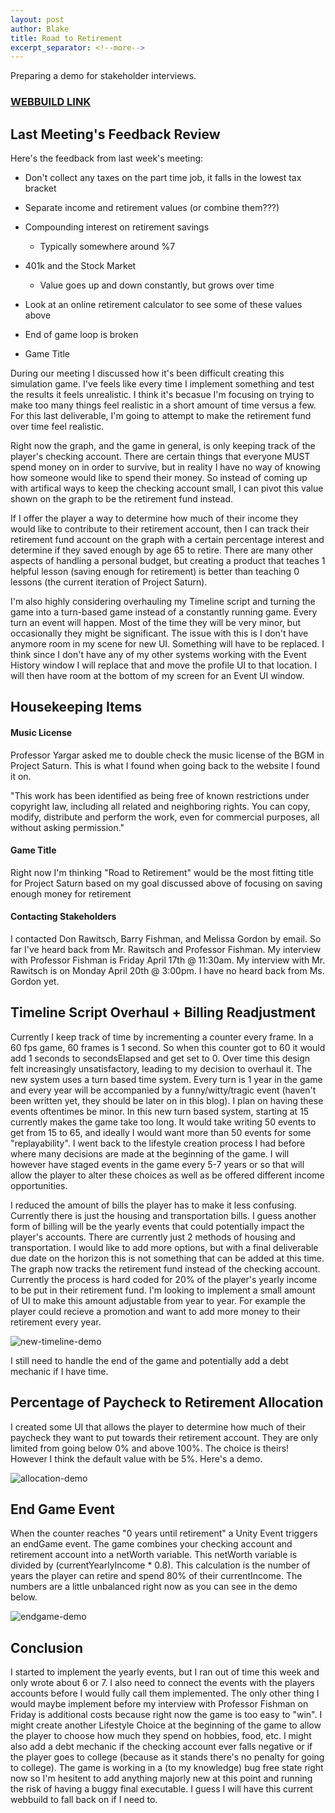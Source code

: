 ```yaml
---
layout: post
author: Blake
title: Road to Retirement
excerpt_separator: <!--more-->
---
```


Preparing a demo for stakeholder interviews.

<!--more-->

### [**WEBBUILD LINK**](/4-15-WebBuild/index.html)

## Last Meeting's Feedback Review

Here's the feedback from last week's meeting:

- Don't collect any taxes on the part time job, it falls in the lowest tax bracket

- Separate income and retirement values (or combine them???)

- Compounding interest on retirement savings

	- Typically somewhere around %7
	
- 401k and the Stock Market

	- Value goes up and down constantly, but grows over time
	
- Look at an online retirement calculator to see some of these values above 

- End of game loop is broken

- Game Title

During our meeting I discussed how it's been difficult creating this simulation game. I've feels like every time I implement something and test the results it feels unrealistic. I think it's becasue I'm focusing on trying to make too many things feel realistic in a short amount of time versus a few. For this last deliverable, I'm going to attempt to make the retirement fund over time feel realistic.

Right now the graph, and the game in general, is only keeping track of the player's checking account. There are certain things that everyone MUST spend money on in order to survive, but in reality I have no way of knowing how someone would like to spend their money. So instead of coming up with artifical ways to keep the checking account small, I can pivot this value shown on the graph to be the retirement fund instead. 

If I offer the player a way to determine how much of their income they would like to contribute to their retirement account, then I can track their retirement fund account on the graph with a certain percentage interest and determine if they saved enough by age 65 to retire. There are many other aspects of handling a personal budget, but creating a product that teaches 1 helpful lesson (saving enough for retirement) is better than teaching 0 lessons (the current iteration of Project Saturn).

I'm also highly considering overhauling my Timeline script and turning the game into a turn-based game instead of a constantly running game. Every turn an event will happen. Most of the time they will be very minor, but occasionally they might be significant. The issue with this is I don't have anymore room in my scene for new UI. Something will have to be replaced. I think since I don't have any of my other systems working with the Event History window I will replace that and move the profile UI to that location. I will then have room at the bottom of my screen for an Event UI window. 

## Housekeeping Items

#### Music License

Professor Yargar asked me to double check the music license of the BGM in Project Saturn. This is what I found when going back to the website I found it on.

"This work has been identified as being free of known restrictions under copyright law, including all related and neighboring rights.
You can copy, modify, distribute and perform the work, even for commercial purposes, all without asking permission."

#### Game Title

Right now I'm thinking "Road to Retirement" would be the most fitting title for Project Saturn based on my goal discussed above of focusing on saving enough money for retirement

#### Contacting Stakeholders

I contacted Don Rawitsch, Barry Fishman, and Melissa Gordon by email. So far I've heard back from Mr. Rawitsch and Professor Fishman. My interview with Professor Fishman is Friday April 17th @ 11:30am. My interview with Mr. Rawitsch is on Monday April 20th @ 3:00pm. I have no heard back from Ms. Gordon yet. 

## Timeline Script Overhaul + Billing Readjustment

Currently I keep track of time by incrementing a counter every frame. In a 60 fps game, 60 frames is 1 second. So when this counter got to 60 it would add 1 seconds to secondsElapsed and get set to 0. Over time this design felt increasingly unsatisfactory, leading to my decision to overhaul it. The new system uses a turn based time system. Every turn is 1 year in the game and every year will be accompanied by a funny/witty/tragic event (haven't been written yet, they should be later on in this blog). I plan on having these events oftentimes be minor. In this new turn based system, starting at 15 currently makes the game take too long. It would take writing 50 events to get from 15 to 65, and ideally I would want more than 50 events for some "replayability". I went back to the lifestyle creation process I had before where many decisions are made at the beginning of the game. I will however have staged events in the game every 5-7 years or so that will allow the player to alter these choices as well as be offered different income opportunities. 

I reduced the amount of bills the player has to make it less confusing. Currently there is just the housing and transportation bills. I guess another form of billing will be the yearly events that could potentially impact the player's accounts. There are currently just 2 methods of housing and transportation. I would like to add more options, but with a final deliverable due date on the horizon this is not something that can be added at this time. The graph now tracks the retirement fund instead of the checking account. Currently the process is hard coded for 20% of the player's yearly income to be put in their retirement fund. I'm looking to implement a small amount of UI to make this amount adjustable from year to year. For example the player could recieve a promotion and want to add more money to their retirement every year.

![new-timeline-demo](/images/new-timeline-demo.gif)

I still need to handle the end of the game and potentially add a debt mechanic if I have time.

## Percentage of Paycheck to Retirement Allocation

I created some UI that allows the player to determine how much of their paycheck they want to put towards their retirement account. They are only limited from going below 0% and above 100%. The choice is theirs! However I think the default value with be 5%. Here's a demo.

![allocation-demo](/images/allocation-demo.gif)

## End Game Event

When the counter reaches "0 years until retirement" a Unity Event triggers an endGame event. The game combines your checking account and retirement account into a netWorth variable. This netWorth variable is divided by (currentYearlyIncome \* 0.8). This calculation is the number of years the player can retire and spend 80% of their currentIncome. The numbers are a little unbalanced right now as you can see in the demo below.

![endgame-demo](/images/endgame-demo.gif)

## Conclusion

I started to implement the yearly events, but I ran out of time this week and only wrote about 6 or 7. I also need to connect the events with the players accounts before I would fully call them implemented. The only other thing I would maybe implement before my interview with Professor Fishman on Friday is additional costs because right now the game is too easy to "win". I might create another Lifestyle Choice at the beginning of the game to allow the player to choose how much they spend on hobbies, food, etc. I might also add a debt mechanic if the checking account ever falls negative or if the player goes to college (because as it stands there's no penalty for going to college). The game is working in a (to my knowledge) bug free state right now so I'm hesitent to add anything majorly new at this point and running the risk of having a buggy final executable. I guess I will have this current webbuild to fall back on if I need to. 